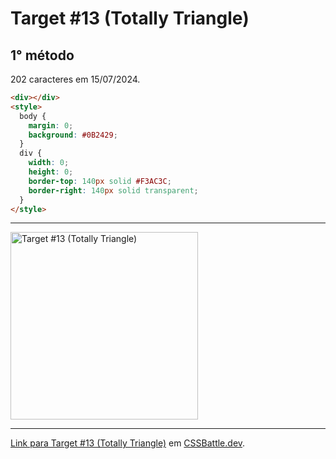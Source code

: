 # Target #13 (Totally Triangle)

## 1° método

202 caracteres em 15/07/2024.

```HTML
<div></div>
<style>
  body {
    margin: 0;
    background: #0B2429;
  }
  div {
    width: 0;
    height: 0;
    border-top: 140px solid #F3AC3C;
    border-right: 140px solid transparent;
  }
</style>
```

---
<img src="https://cssbattle.dev/targets/13.png" title="Target #13 (Totally Triangle)" width="300px">

---

[Link para Target #13 (Totally Triangle)](https://cssbattle.dev/play/13) em [CSSBattle.dev](https://cssbattle.dev/).